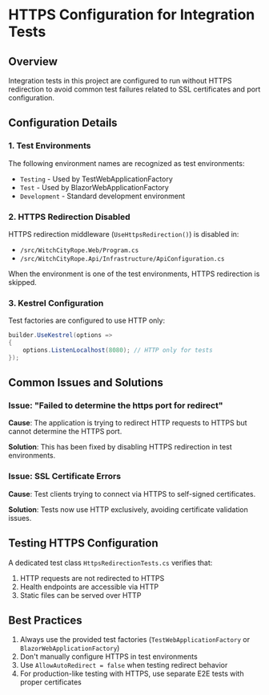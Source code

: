 # HTTPS Configuration for Integration Tests

## Overview

Integration tests in this project are configured to run without HTTPS redirection to avoid common test failures related to SSL certificates and port configuration.

## Configuration Details

### 1. Test Environments
The following environment names are recognized as test environments:
- `Testing` - Used by TestWebApplicationFactory
- `Test` - Used by BlazorWebApplicationFactory  
- `Development` - Standard development environment

### 2. HTTPS Redirection Disabled
HTTPS redirection middleware (`UseHttpsRedirection()`) is disabled in:
- `/src/WitchCityRope.Web/Program.cs`
- `/src/WitchCityRope.Api/Infrastructure/ApiConfiguration.cs`

When the environment is one of the test environments, HTTPS redirection is skipped.

### 3. Kestrel Configuration
Test factories are configured to use HTTP only:
```csharp
builder.UseKestrel(options =>
{
    options.ListenLocalhost(8080); // HTTP only for tests
});
```

## Common Issues and Solutions

### Issue: "Failed to determine the https port for redirect"
**Cause**: The application is trying to redirect HTTP requests to HTTPS but cannot determine the HTTPS port.

**Solution**: This has been fixed by disabling HTTPS redirection in test environments.

### Issue: SSL Certificate Errors
**Cause**: Test clients trying to connect via HTTPS to self-signed certificates.

**Solution**: Tests now use HTTP exclusively, avoiding certificate validation issues.

## Testing HTTPS Configuration

A dedicated test class `HttpsRedirectionTests.cs` verifies that:
1. HTTP requests are not redirected to HTTPS
2. Health endpoints are accessible via HTTP
3. Static files can be served over HTTP

## Best Practices

1. Always use the provided test factories (`TestWebApplicationFactory` or `BlazorWebApplicationFactory`)
2. Don't manually configure HTTPS in test environments
3. Use `AllowAutoRedirect = false` when testing redirect behavior
4. For production-like testing with HTTPS, use separate E2E tests with proper certificates